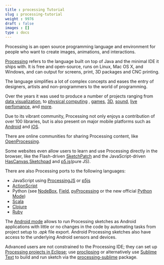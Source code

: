 ```yaml
---
title : processing Tutorial
slug : processing-tutorial
weight : 9976
draft : false
images : []
type : docs
---
```


Processing is an open source programming language and environment for people who want to create images, animations, and interactions.

[Processing][1] refers to the language built on top of Java and the minimal IDE it ships with. It is free and open-source, runs on Linux, Mac OS X, and Windows, and can output for screens, print, 3D packages and CNC printing.

The language simplifies a lot of complex concepts and eases the entry of designers, artists and non-programmers to the world of programming. 

Over the years it was used to produce a number of projects ranging from [data visualization][2], to [physical computing][3] , [games][4], [3D][5], [sound][6], [live perfomance][7], and [more][8].

Due to its vibrant community, Processing not only enjoys a contribution of over 100 libraries, but is also present on major mobile platforms such as [Android][9] and [iOS][10].

There are online communities for sharing Processing content, like [OpenProcessing][11].

Some websites even allow users to learn and use Processing directly in the browser, like the Flash-driven [SketchPatch][12] and the JavaScript-driven [HasCanvas][13],[Sketchpad][14] and [p5.js][15](pure JS).

There are also Processing ports to the following languages:

 - JavaScript using [ProcessingJS][16] or [p5js][15]
 - [ActionScript][17]
 - Python (see [NodeBox][18], [Field][19], [pyProcessing][20] or the new official [Python Mode][21])
 - [Scala][22]
 - [Clojure][23]
 - [Ruby][24]

The [Android mode][25] allows to run Processing sketches as Android applications with little or no changes in the code by automating tasks from project setup to _.apk_ file export. Android Processing sketches also have access to the underlying Android sensors and devices.

Advanced users are not constrained to the Processing IDE; they can set up [Processing projects in Eclipse][26]; use [proclipsing][27] or alternatively use [Sublime Text][28] to build and run sketch via the [processing-sublime][29] package.


  [1]: http://processing.org/
  [2]: http://blog.blprnt.com/blog/blprnt/just-landed-processing-twitter-metacarta-hidden-data
  [3]: http://www.niklasroy.com/project/88/my-little-piece-of-privacy/
  [4]: http://benhem.com/games/wayfarer
  [5]: http://www.michael-hansmeyer.com/projects/project4.html
  [6]: http://balldroppings.com/js/
  [7]: http://3xw.ole.kristensen.name/works/body-navigation/
  [8]: http://processing.org/exhibition/
  [9]: http://wiki.processing.org/w/Android
  [10]: http://www.luckybite.com/iprocessing/
  [11]: http://openprocessing.org/
  [12]: http://www.sketchpatch.net/
  [13]: http://hascanvas.com/
  [14]: http://sketchpad.cc/
  [15]: http://p5js.org
  [16]: http://processingjs.org/
  [17]: http://sketchpatch.net/
  [18]: http://nodebox.net/code/index.php/Home
  [19]: http://www.openendedgroup.com/field/wiki/OverviewBanners2
  [20]: http://code.google.com/p/pyprocessing/
  [21]: https://github.com/jdf/processing.py/wiki/Python-Mode-for-Processing:-FAQ
  [22]: http://va.lent.in/scala-processing/
  [23]: https://github.com/rosado/clj-processing
  [24]: http://ashkenas.com/codework/ruby-processing.html
  [25]: http://android.processing.org/
  [26]: http://processing.org/learning/eclipse/
  [27]: http://code.google.com/p/proclipsing/
  [28]: http://www.sublimetext.com/
  [29]: https://github.com/b-g/processing-sublime

